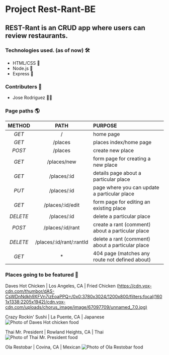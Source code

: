 # Project Rest-Rant-BE
## REST-Rant is an CRUD app where users can review restaurants.

### Technologies used. (as of now) :hammer_and_wrench:
- HTML/CSS :nut_and_bolt:
- Node.js :nut_and_bolt:
- Express :nut_and_bolt:

### Contributers :test_tube:
- Jose Rodriguez :man_scientist:

### Page paths :earth_americas:
| **METHOD** | **PATH** | **PURPOSE** |
| :---: | :---: | :--- |
| _GET_ | / | home page |
| _GET_ | /places | places index/home page |
| _POST_ | /places | create new place |
| _GET_ | /places/new | form page for creating a new place |
| _GET_ | /places/:id | details page about a particular place |
| _PUT_ | /places/:id | page where you can update a particular place |
| _GET_ | /places/:id/edit | form page for editing an existing place |
| _DELETE_ | /places/:id | delete a particular place | 
| _POST_ | /places/:id/rant | create a rant (comment) about a particular place |
| _DELETE_ | /places/:id/rant/:rantId | delete a rant (comment) about a particular place |
| _GET_ | * | 404 page (matches any route not defined about) |

### Places going to be featured :compass:

Daves Hot Chicken | Los Angeles, CA | Fried Chicken 
(https://cdn.vox-cdn.com/thumbor/dAS-CsWDnNdkh9XFVn7izEoaPPQ=/0x0:3780x3024/1200x800/filters:focal(1601x1338:2205x1942)/cdn.vox-cdn.com/uploads/chorus_image/image/67097709/unnamed_7.0.jpg)

Crazy Rockin' Sushi | La Puente, CA | Japanese
![Photo of Daves Hot chicken food](https://cdn.doordash.com/media/photos/720a7fe3-5b4c-4802-ac8c-b4a1332ab95a-retina-large.jpg)


Thai Mr. President | Rowland Heights, CA | Thai
![Photo of Thai Mr. President food](https://travelswithmaitaitom.com/wp-content/uploads/2019/08/President-Thai-Pasadena-CA-Travels-With-Mai-Tai-Tom-1-10.jpg)


Ola Restobar | Covina, CA | Mexican 
![Photo of Ola Restobar food](https://olarestobarcovina.com/wp-content/uploads/2020/10/L9I1427.jpg)
